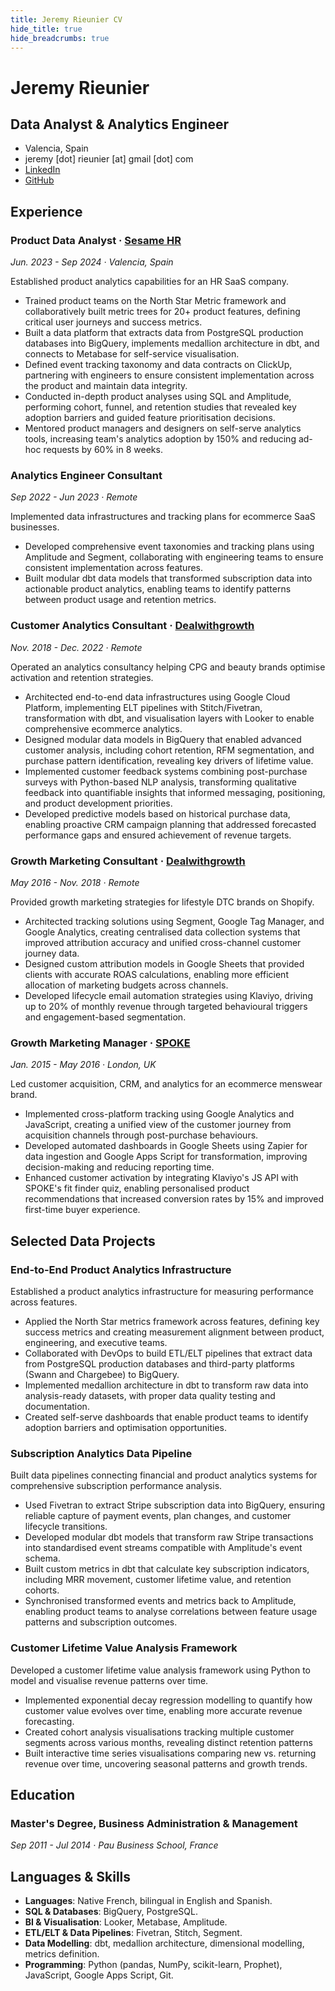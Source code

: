```yaml
---
title: Jeremy Rieunier CV
hide_title: true
hide_breadcrumbs: true
---
```


# Jeremy Rieunier
## Data Analyst & Analytics Engineer
- Valencia, Spain
- jeremy [dot] rieunier [at] gmail [dot] com
- [LinkedIn](https://www.linkedin.com/in/jeremyrieunier/)
- [GitHub](https://github.com/jeremyrieunier)


## Experience
### Product Data Analyst · [Sesame HR](https://www.sesamehr.com/)
*Jun. 2023 - Sep 2024 · Valencia, Spain*

Established product analytics capabilities for an HR SaaS company.
- Trained product teams on the North Star Metric framework and collaboratively built metric trees for 20+ product features, defining critical user journeys and success metrics.
- Built a data platform that extracts data from PostgreSQL production databases into BigQuery, implements medallion architecture in dbt, and connects to Metabase for self-service visualisation.
- Defined event tracking taxonomy and data contracts on ClickUp, partnering with engineers to ensure consistent implementation across the product and maintain data integrity.
- Conducted in-depth product analyses using SQL and Amplitude, performing cohort, funnel, and retention studies that revealed key adoption barriers and guided feature prioritisation decisions.
- Mentored product managers and designers on self-serve analytics tools, increasing team's analytics adoption by 150% and reducing ad-hoc requests by 60% in 8 weeks.

### Analytics Engineer Consultant
*Sep 2022 - Jun 2023 · Remote*

Implemented data infrastructures and tracking plans for ecommerce SaaS businesses.
- Developed comprehensive event taxonomies and tracking plans using Amplitude and Segment, collaborating with engineering teams to ensure consistent implementation across features.
- Built modular dbt data models that transformed subscription data into actionable product analytics, enabling teams to identify patterns between product usage and retention metrics.

### Customer Analytics Consultant · [Dealwithgrowth](https://dealwithgrowth.com/)
*Nov. 2018 - Dec. 2022 · Remote*

Operated an analytics consultancy helping CPG and beauty brands optimise activation and retention strategies.
- Architected end-to-end data infrastructures using Google Cloud Platform, implementing ELT pipelines with Stitch/Fivetran, transformation with dbt, and visualisation layers with Looker to enable comprehensive ecommerce analytics.
- Designed modular data models in BigQuery that enabled advanced customer analysis, including cohort retention, RFM segmentation, and purchase pattern identification, revealing key drivers of lifetime value.
- Implemented customer feedback systems combining post-purchase surveys with Python-based NLP analysis, transforming qualitative feedback into quantifiable insights that informed messaging, positioning, and product development priorities.
- Developed predictive models based on historical purchase data, enabling proactive CRM campaign planning that addressed forecasted performance gaps and ensured achievement of revenue targets.

### Growth Marketing Consultant · [Dealwithgrowth](https://dealwithgrowth.com/)
*May 2016 - Nov. 2018 · Remote*

Provided growth marketing strategies for lifestyle DTC brands on Shopify.
- Architected tracking solutions using Segment, Google Tag Manager, and Google Analytics, creating centralised data collection systems that improved attribution accuracy and unified cross-channel customer journey data.
- Designed custom attribution models in Google Sheets that provided clients with accurate ROAS calculations, enabling more efficient allocation of marketing budgets across channels.
- Developed lifecycle email automation strategies using Klaviyo, driving up to 20% of monthly revenue through targeted behavioural triggers and engagement-based segmentation.

### Growth Marketing Manager · [SPOKE](https://spoke-london.com/)
*Jan. 2015 - May 2016 · London, UK*

Led customer acquisition, CRM, and analytics for an ecommerce menswear brand.
- Implemented cross-platform tracking using Google Analytics and JavaScript, creating a unified view of the customer journey from acquisition channels through post-purchase behaviours.
- Developed automated dashboards in Google Sheets using Zapier for data ingestion and Google Apps Script for transformation, improving decision-making and reducing reporting time.
- Enhanced customer activation by integrating Klaviyo's JS API with SPOKE's fit finder quiz, enabling personalised product recommendations that increased conversion rates by 15% and improved first-time buyer experience.

## Selected Data Projects
### End-to-End Product Analytics Infrastructure
Established a product analytics infrastructure for measuring performance across features.
- Applied the North Star metrics framework across features, defining key success metrics and creating measurement alignment between product, engineering, and executive teams.
- Collaborated with DevOps to build ETL/ELT pipelines that extract data from PostgreSQL production databases and third-party platforms (Swann and Chargebee) to BigQuery.
- Implemented medallion architecture in dbt to transform raw data into analysis-ready datasets, with proper data quality testing and documentation.
- Created self-serve dashboards that enable product teams to identify adoption barriers and optimisation opportunities.

### Subscription Analytics Data Pipeline
Built data pipelines connecting financial and product analytics systems for comprehensive subscription performance analysis.
- Used Fivetran to extract Stripe subscription data into BigQuery, ensuring reliable capture of payment events, plan changes, and customer lifecycle transitions.
- Developed modular dbt models that transform raw Stripe transactions into standardised event streams compatible with Amplitude's event schema.
- Built custom metrics in dbt that calculate key subscription indicators, including MRR movement, customer lifetime value, and retention cohorts.
- Synchronised transformed events and metrics back to Amplitude, enabling product teams to analyse correlations between feature usage patterns and subscription outcomes.

### Customer Lifetime Value Analysis Framework
Developed a customer lifetime value analysis framework using Python to model and visualise revenue patterns over time.
- Implemented exponential decay regression modelling to quantify how customer value evolves over time, enabling more accurate revenue forecasting.
- Created cohort analysis visualisations tracking multiple customer segments across various months, revealing distinct retention patterns
- Built interactive time series visualisations comparing new vs. returning revenue over time, uncovering seasonal patterns and growth trends.

## Education 
### Master's Degree, Business Administration & Management
*Sep 2011 - Jul 2014 · Pau Business School, France*

## Languages & Skills
- **Languages**: Native French, bilingual in English and Spanish.
- **SQL & Databases**: BigQuery, PostgreSQL.
- **BI & Visualisation**: Looker, Metabase, Amplitude.
- **ETL/ELT & Data Pipelines**: Fivetran, Stitch, Segment.
- **Data Modelling**: dbt, medallion architecture, dimensional modelling, metrics definition.
- **Programming**: Python (pandas, NumPy, scikit-learn, Prophet), JavaScript, Google Apps Script, Git.
